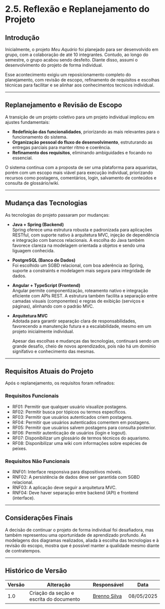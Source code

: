 # 2.5. Reflexão e Replanejamento do Projeto

## Introdução

Inicialmente, o projeto *Meu Aquário* foi planejado para ser desenvolvido em grupo, com a colaboração de até 10 integrantes. Contudo, ao longo do semestre, o grupo acabou sendo desfeito. Diante disso, assumi o desenvolvimento do projeto de forma individual.

Esse acontecimento exigiu um reposicionamento completo do planejamento, com revisão de escopo, refinamento de requisitos e escolhas técnicas para facilitar e se alinhar aos conhecimentos tecnicos individual.

---

## Replanejamento e Revisão de Escopo

A transição de um projeto coletivo para um projeto individual implicou em ajustes fundamentais:

- **Redefinição das funcionalidades**, priorizando as mais relevantes para o funcionamento do sistema.
- **Organização pessoal do fluxo de desenvolvimento**, estruturando as entregas parciais para manter ritmo e coerência.
- **Refinamento dos requisitos**, eliminando ambiguidades e focando no essencial.

O sistema continua com a proposta de ser uma plataforma para aquaristas, porém com um escopo mais viável para execução individual, priorizando recursos como postagens, comentários, login, salvamento de conteúdos e consulta de glossário/wiki.

---

## Mudança das Tecnologias

As tecnologias do projeto passaram por mudanças:

- **Java + Spring (Backend)**  
  Spring oferece uma estrutura robusta e padronizada para aplicações RESTful, com suporte nativo à arquitetura MVC, injeção de dependência e integração com bancos relacionais. A escolha do Java também favorece clareza na modelagem orientada a objetos e sendo uma liguagem conhecida.

- **PostgreSQL (Banco de Dados)**  
  Foi escolhido um SGBD relacional, com boa aderência ao Spring, suporte a constraints e modelagem mais segura para integridade de dados.

- **Angular + TypeScript (Frontend)**  
  Angular permite componentização, roteamento nativo e integração eficiente com APIs REST. A estrutura também facilita a separação entre camadas visuais (componentes) e regras de exibição (serviços e páginas), alinhando com o padrão MVC.

- **Arquitetura MVC**  
  Adotada para garantir separação clara de responsabilidades, favorecendo a manutenção futura e a escalabilidade, mesmo em um projeto inicialmente individual.

  Apesar das escolhas e mudanças das tecnologias, continuará sendo um grande desafio, cheio de novos aprendizados, pois não há um dominio signifativo e conhecimento das mesmas.

---

## Requisitos Atuais do Projeto

Após o replanejamento, os requisitos foram refinados:

### Requisitos Funcionais

- RF01: Permitir que qualquer usuário visualize postagens.
- RF02: Permitir busca por tópicos ou termos específicos.
- RF03: Permitir que usuários autenticados criem postagens.
- RF04: Permitir que usuários autenticados comentem em postagens.
- RF05: Permitir que usuários salvem postagens para consulta posterior.
- RF06: Permitir autenticação de usuários (login e logout).
- RF07: Disponibilizar um glossário de termos técnicos do aquarismo.
- RF08: Disponibilizar uma wiki com informações sobre espécies de peixes.

### Requisitos Não Funcionais

- RNF01: Interface responsiva para dispositivos móveis.
- RNF02: A persistência de dados deve ser garantida com SGBD relacional.
- RNF03: A aplicação deve seguir a arquitetura MVC.
- RNF04: Deve haver separação entre backend (API) e frontend (interface).

---

## Considerações Finais

A decisão de continuar o projeto de forma individual foi desafiadora, mas também representou uma oportunidade de aprendizado profundo. As modelagens dos diagramas realizados, aliada à escolha das tecnologias e à revisão do escopo, mostra que é possível manter a qualidade mesmo diante de contratempos.

---

## Histórico de Versão

| Versão | Alteração                         | Responsável                                | Data       |
|--------|-----------------------------------|--------------------------------------------|------------|
| 1.0    | Criação da seção e escrita do documento | [Brenno Silva](https://github.com/brenno-silva01) | 08/05/2025 |
